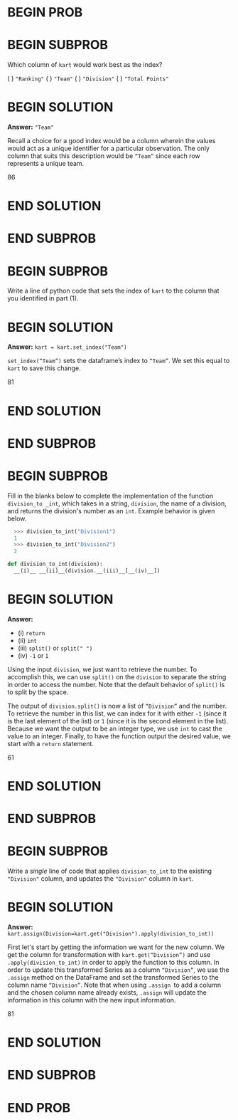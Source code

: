 # BEGIN PROB

# BEGIN SUBPROB

Which column of `kart` would work best as the index?

( ) `"Ranking"`
( ) `"Team"`
( ) `"Division"`
( ) `"Total Points"`


# BEGIN SOLUTION

**Answer:** `"Team"`

Recall a choice for a good index would be a column wherein the values would act as a unique identifier for a particular observation. The only column that suits this description would be `“Team”` since each row represents a unique team.

<average>86</average>

# END SOLUTION

# END SUBPROB

# BEGIN SUBPROB

Write a line of python code that sets the index of `kart` to the column that you identified in part (1).

# BEGIN SOLUTION

**Answer:** `kart = kart.set_index("Team")`

`set_index(“Team”)` sets the dataframe’s index to `“Team”`. We set this equal to `kart` to save this change.

<average>81</average>

# END SOLUTION

# END SUBPROB

# BEGIN SUBPROB

Fill in the blanks below to complete the implementation of the function `division_to _int`, which takes in a string, `division`, the name of a division, and returns the division's number as an `int`. Example behavior is given below.

```py
  >>> division_to_int("Division1")
  1
  >>> division_to_int("Division2")
  2
```

```py
def division_to_int(division):
  __(i)__ __(ii)__(division.__(iii)__[__(iv)__])
```

# BEGIN SOLUTION

**Answer:** 

- (i) `return`
- (ii) `int`
- (iii) `split()` or `split(" ")`
- (iv) `-1` or `1`

Using the input `division`, we just want to retrieve the number. To accomplish this, we can use `split()` on the `division` to separate the string in order to access the number. Note that the default behavior of `split()` is to split by the space. 

The output of `division.split()` is now a list of `“Division”` and the number. To retrieve the number in this list, we can index for it with either `-1` (since it is the last element of the list) or `1` (since it is the second element in the list). Because we want the output to be an integer type, we use `int` to cast the value to an integer. Finally, to have the function output the desired value, we start with a `return` statement. 

<average>61</average>

# END SOLUTION

# END SUBPROB

# BEGIN SUBPROB

Write a *single* line of code that applies `division_to_int` to the existing
`"Division"` column, and updates the `"Division"` column in `kart`.

# BEGIN SOLUTION
**Answer:** `kart.assign(Division=kart.get("Division").apply(division_to_int))`

First let's start by getting the information we want for the new column. We get the column for transformation with `kart.get(“Division”)` and use `.apply(division_to_int)` in order to apply the function to this column. In order to update this transformed Series as a column `“Division”`, we use the `.assign` method on the DataFrame and set the transformed Series to the column name `“Division”`. Note that when using `.assign `to add a column and the chosen column name already exists, `.assign` will update the information in this column with the new input information. 

<average>81</average>

# END SOLUTION

# END SUBPROB

# END PROB


